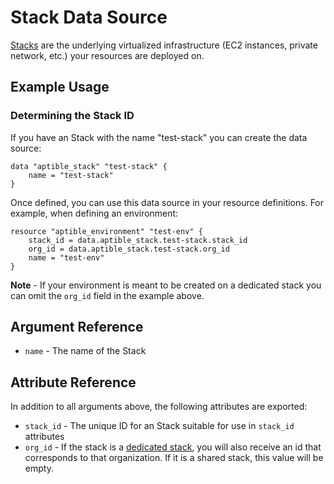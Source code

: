 # Stack Data Source

[Stacks](https://www.aptible.com/docs/core-concepts/architecture/stacks)
are the underlying virtualized infrastructure (EC2 instances, private network,
etc.) your resources are deployed on.

## Example Usage

### Determining the Stack ID

If you have an Stack with the name "test-stack" you can
create the data source:

```hcl
data "aptible_stack" "test-stack" {
    name = "test-stack"
}
```

Once defined, you can use this data source in your resource definitions.
For example, when defining an environment:

```hcl
resource "aptible_environment" "test-env" {
    stack_id = data.aptible_stack.test-stack.stack_id
    org_id = data.aptible_stack.test-stack.org_id
    name = "test-env"
}
```

__Note__ - If your environment is meant to be created on a dedicated stack you can omit the `org_id`
field in the example above.

## Argument Reference

- `name` - The name of the Stack

## Attribute Reference

In addition to all arguments above, the following attributes are exported:

- `stack_id` - The unique ID for an Stack suitable for use in `stack_id` attributes
- `org_id` - If the stack is a [dedicated stack](https://www.aptible.com/docs/core-concepts/architecture/stacks#dedicated-stacks-isolated),
you will also receive an id that corresponds to that organization. If it is a shared stack, this value will be empty.

